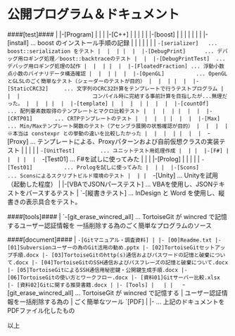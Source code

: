 公開プログラム＆ドキュメント
======

####[test]####
     |
     |-[Program]
     |  |
     |  |-[C++]
     |  |  |
     |  |  |-[boost]
     |  |  |  |
     |  |  |  |-[install]      ... boost のインストール手順の記録
     |  |  |  |
     |  |  |  `-[serializer]   ... boost::serialization をテスト
     |  |  |
     |  |  |-[DebugPrint]      ... デバッグ用ロギング処理／boost::backtraceのテスト
     |  |  |-[DebugPrintTest]  ... デバッグ用ロギング処理の試作
     |  |  |
     |  |  |-[FloatedFraction] ... 浮動小数点小数のバイナリデータ構造確認
     |  |  |
     |  |  |-[OpenGL]          ... OpenGLとGLSLのごく簡単なテスト（シェーダーのテストが目的）
     |  |  |
     |  |  |-[StaticCRC32]     ... 文字列のCRC32計算をテンプレートで行うテストプログラム
     |  |  |                       コンパイル時に完結する事前計算を目指したが...無理だった。
     |  |  |
     |  |  |-[template]
     |  |  |  |
     |  |  |  |-[countOf]      ... 配列要素数取得のテンプレートとマクロ比較テスト
     |  |  |  |
     |  |  |  |-[CRTP01]       ... CRTPテンプレートのテスト
     |  |  |  |
     |  |  |  |-[Max]          ... Min/Maxテンプレート関数のテスト（アセンブラ展開の状態確認が目的）
     |  |  |  |                    ※本当は constexpr との挙動の違いを比較したかった
     |  |  |  |
     |  |  |  `-[Proxy]        ... テンプレートによる、Proxyパターンおよび自前仮想クラスの実装テスト
     |  |  |
     |  |  `-[UnitTest]        ... ユニットテスト用処理作成
     |  |
     |  |-[F#]
     |  |  |
     |  |  `-[Test01]          ... F#を試しに使ってみた
     |  |
     |  |-[Prolog]
     |  |  |
     |  |  `-[Test01]          ... Prologを試しに使ってみた
     |  |
     |  |-[Scons]              ... Sconsによるスクリプトビルド環境のテスト
     |  |
     |  `-[Unity]              ... Unityを試用（起動した程度）
     |
     |-[VBAでJSONパーステスト] ... VBAを使用し、JSONテキストをパースするテスト
     |
     `-[縦書きテスト]          ... InDesign と Word を使用し、縦書きの表示具合をテスト。

####[tools]####
     |
     `-[git_erase_wincred_all] ... TortoiseGit が wincred で記憶するユーザー認証情報を
                               一括削除する為のごく簡単なプログラムのソース

####[document]####
     |
     `-[Gitマニュアル・調査資料]
        |
        |- [00]Readme.txt
        |- [01]Subversionユーザーの為のGit活用の勧め.pptx
        |- [02]TortoiseGitセットアップ手順.docx
        |- [03]TortoiseGitのhttp(s)通信およびパスワードの記憶と破棄について.docx
        |- [04]TortoiseGitのSSH通信およびパスフレーズの記憶と破棄について.docx
        |- [05]TortoiseGitによるSSH通信用秘密鍵・公開鍵生成手順.docx
        |- [06]TortoiseGitの使い方とワークフロー.docx
        |- [資料01]Gitサーバー比較.xlsx
        |- [資料02]Gitに関する推奨書籍.docx
        |
        |- [Tools]
        |   |
        |   `-[git_erase_wincred_all] ... TortoiseGit が wincred で記憶する
        |                                 ユーザー認証情報を一括削除する為の
        |                                 ごく簡単なツール
        `[PDF]
          |
          |- ... 上記のドキュメントをPDFファイル化したもの

以上
